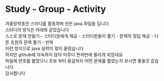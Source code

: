 # Study - Group - Activity
겨울방학동안 스터디를 활동하며 만든 java 파일들 입니다  
스터디의 방식은 아래와 같았습니다  
스스로 문제 만들기 - 스터디원에게 제공 - 스터디원들이 풀기 - 문제의 정답 제공 - 다른 조원의 문제 풀기 - 반복  
이런 방식으로 java 실력이 많이 올랐습니다  
하지만 github에 익숙하지 않아 미루다 한꺼번에 올리게 되었네요  
파일에 번호를 붙였으니 초보 부터 중급까지 어떤 문제를 풀었는지 보시면 좋을것 같습니다  
감사합니다
